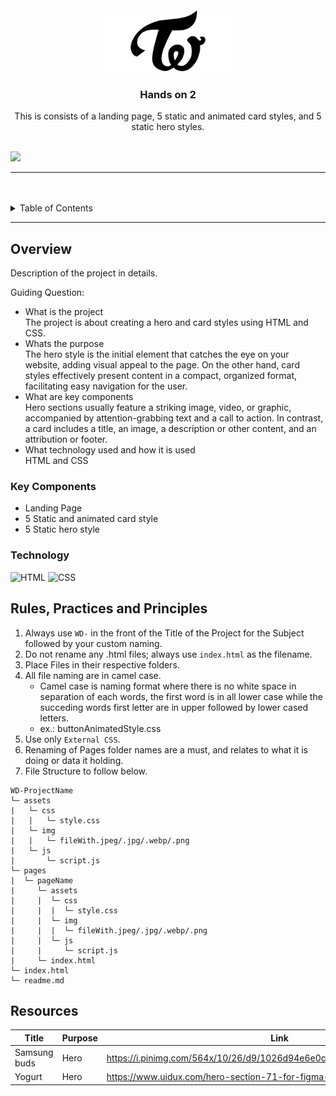 <a name="readme-top">

<br/>

<br />
<div align="center">
  <a href="https://github.com/zyx-0314/">
  <!-- TODO: If you want to add logo or banner you can add it here -->
    <img src="./assets/img/TWICE-Symbol.png" alt="twice" width="200" height="100">
  </a>
<!-- TODO: Change Title to the name of the title of your Project -->
  <h3 align="center">Hands on 2</h3>
</div>
<!-- TODO: Make a short description -->
<div align="center">
  This is consists of a landing page, 5 static and animated card styles, and 5 static hero styles.
</div>

<br />

<!-- TODO: Change the zyx-0314 into your github username  -->
<!-- TODO: Change the WD-Template-Project into the same name of your folder -->
![](https://visit-counter.vercel.app/counter.png?page=noaaaa2/WD-HO2)

---

<br />
<br />

<!-- TODO: If you want to add more layers for your readme -->
<details>
  <summary>Table of Contents</summary>
  <ol>
    <li>
      <a href="#overview">Overview</a>
      <ol>
        <li>
          <a href="#key-components">Key Components</a>
        </li>
        <li>
          <a href="#technology">Technology</a>
        </li>
      </ol>
    </li>
    <li>
      <a href="#rule,-practices-and-principles">Rules, Practices and Principles</a>
    </li>
    <li>
      <a href="#resources">Resources</a>
    </li>
  </ol>
</details>

---

## Overview

<!-- TODO: To be changed -->
<!-- The following are just sample -->
Description of the project in details.

Guiding Question:
- What is the project<br>
The project is about creating a hero and card styles using HTML and CSS. <br>
- Whats the purpose<br>
The hero style is the initial element that catches the eye on your website, adding visual appeal to the page. On the other hand, card styles effectively present content in a compact, organized format, facilitating easy navigation for the user. <br>
- What are key components<br>
Hero sections usually feature a striking image, video, or graphic, accompanied by attention-grabbing text and a call to action. In contrast, a card includes a title, an image, a description or other content, and an attribution or footer. <br>
- What technology used and how it is used<br>
HTML and CSS <br>

### Key Components
<!-- TODO: List of Key Components -->
<!-- The following are just sample -->
- Landing Page
- 5 Static and animated card style
- 5 Static hero style

### Technology
<!-- TODO: List of Technology Used -->
![HTML](https://img.shields.io/badge/HTML-E34F26?style=for-the-badge&logo=html5&logoColor=white)
![CSS](https://img.shields.io/badge/CSS-1572B6?style=for-the-badge&logo=css3&logoColor=white)

## Rules, Practices and Principles
1. Always use `WD-` in the front of the Title of the Project for the Subject followed by your custom naming.
2. Do not rename any .html files; always use `index.html` as the filename.
3. Place Files in their respective folders.
4. All file naming are in camel case.
   - Camel case is naming format where there is no white space in separation of each words, the first word is in all lower case while the succeding words first letter are in upper followed by lower cased letters.
   - ex.: buttonAnimatedStyle.css
5. Use only `External CSS`.
6. Renaming of Pages folder names are a must, and relates to what it is doing or data it holding.
7. File Structure to follow below.

```
WD-ProjectName
└─ assets
|   └─ css
|   |   └─ style.css
|   └─ img
|   |   └─ fileWith.jpeg/.jpg/.webp/.png
|   └─ js
|       └─ script.js
└─ pages
|  └─ pageName
|     └─ assets
|     |  └─ css
|     |  |  └─ style.css
|     |  └─ img
|     |  |  └─ fileWith.jpeg/.jpg/.webp/.png
|     |  └─ js
|     |     └─ script.js
|     └─ index.html
└─ index.html
└─ readme.md
```

## Resources

<!-- TODO: Add References -->
| Title | Purpose | Link |
|-|-|-|
| Samsung buds | Hero | https://i.pinimg.com/564x/10/26/d9/1026d94e6e0c5503e6534994c748a262.jpg |
| Yogurt | Hero | https://www.uidux.com/hero-section-71-for-figma-and-adobe-xd |
